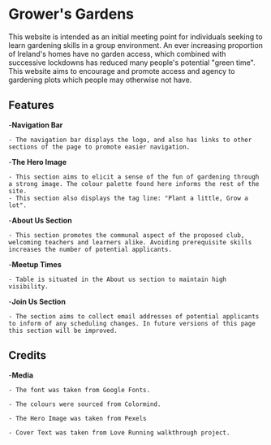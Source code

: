 # Grower's Gardens

This website is intended as an initial meeting point for individuals seeking to learn gardening skills in a group environment. An ever increasing proportion of Ireland's homes have no garden access, which combined with successive lockdowns has reduced many people's potential "green time". This website aims to encourage and promote access and agency to gardening plots which people may otherwise not have.

## Features

-__Navigation Bar__

    - The navigation bar displays the logo, and also has links to other sections of the page to promote easier navigation.

-__The Hero Image__

    - This section aims to elicit a sense of the fun of gardening through a strong image. The colour palette found here informs the rest of the site.
    - This section also displays the tag line: "Plant a little, Grow a lot".

-__About Us Section__

    - This section promotes the communal aspect of the proposed club, welcoming teachers and learners alike. Avoiding prerequisite skills increases the number of potential applicants.

-__Meetup Times__

    - Table is situated in the About us section to maintain high visibility.

-__Join Us Section__

    - The section aims to collect email addresses of potential applicants to inform of any scheduling changes. In future versions of this page this section will be improved.

## Credits

-__Media__

    - The font was taken from Google Fonts.

    - The colours were sourced from Colormind.

    - The Hero Image was taken from Pexels

    - Cover Text was taken from Love Running walkthrough project.

